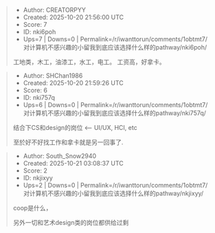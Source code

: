 > - Author: CREATORPYY
> - Created: 2025-10-20 21:56:00 UTC
> - Score: 7
> - ID: nki6poh
> - Ups=7 | Downs=0 | Permalink=/r/iwanttorun/comments/1obtmt7/对计算机不感兴趣的小留我到底应该选择什么样的pathway/nki6poh/
>
> 工地类，木工，油漆工，水工，电工。 工资高，好拿卡。

> - Author: SHChan1986
> - Created: 2025-10-20 21:59:26 UTC
> - Score: 6
> - ID: nki757q
> - Ups=6 | Downs=0 | Permalink=/r/iwanttorun/comments/1obtmt7/对计算机不感兴趣的小留我到底应该选择什么样的pathway/nki757q/
>
> 结合下CS和design的岗位 <-- UI/UX, HCI, etc
> 
> 至於好不好找工作和拿卡就是另一回事了.

> - Author: South_Snow2940
> - Created: 2025-10-21 03:08:37 UTC
> - Score: 2
> - ID: nkjixyy
> - Ups=2 | Downs=0 | Permalink=/r/iwanttorun/comments/1obtmt7/对计算机不感兴趣的小留我到底应该选择什么样的pathway/nkjixyy/
>
> coop是什么，
> 
> 另外一切和艺术design类的岗位都供给过剩
